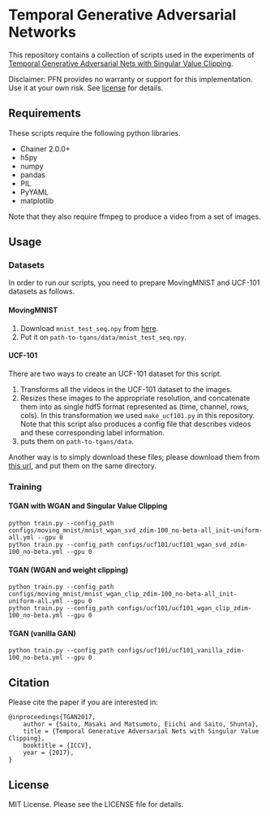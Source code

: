 Temporal Generative Adversarial Networks
========================================

This repository contains a collection of scripts used in the experiments of
[Temporal Generative Adversarial Nets with Singular Value Clipping](https://arxiv.org/abs/1611.06624).

Disclaimer: PFN provides no warranty or support for this implementation. Use it at your own risk. See [license](LICENSE.md) for details.

## Requirements

These scripts require the following python libraries.

- Chainer 2.0.0+
- h5py
- numpy
- pandas
- PIL
- PyYAML
- matplotlib

Note that they also require ffmpeg to produce a video from a set of images.

## Usage

### Datasets

In order to run our scripts, you need to prepare MovingMNIST and UCF-101 datasets as follows.

#### MovingMNIST

1. Download `mnist_test_seq.npy` from [here](http://www.cs.toronto.edu/~nitish/unsupervised_video/).
2. Put it on `path-to-tgans/data/mnist_test_seq.npy`.

#### UCF-101

There are two ways to create an UCF-101 dataset for this script.

1. Transforms all the videos in the UCF-101 dataset to the images.
2. Resizes these images to the appropriate resolution, and concatenate
   them into as single hdf5 format represented as (time, channel, rows, cols).
   In this transformation we used ``make_ucf101.py`` in this repository.
   Note that this script also produces a config file that describes videos and
   these corresponding label information.
3. puts them on `path-to-tgans/data`.

Another way is to simply download these files; please download them from
[this url](https://www.dropbox.com/sh/j9fsakeuvicpeo8/AAD6BVhbZRyi7NXaMfn6TO4da?dl=0),
and put them on the same directory.

### Training

#### TGAN with WGAN and Singular Value Clipping

```
python train.py --config_path configs/moving_mnist/mnist_wgan_svd_zdim-100_no-beta-all_init-uniform-all.yml --gpu 0
python train.py --config_path configs/ucf101/ucf101_wgan_svd_zdim-100_no-beta.yml --gpu 0
```

#### TGAN (WGAN and weight clipping)

```
python train.py --config_path configs/moving_mnist/mnist_wgan_clip_zdim-100_no-beta-all_init-uniform-all.yml --gpu 0
python train.py --config_path configs/ucf101/ucf101_wgan_clip_zdim-100_no-beta.yml --gpu 0
```

#### TGAN (vanilla GAN)

```
python train.py --config_path configs/ucf101/ucf101_vanilla_zdim-100_no-beta.yml --gpu 0
```

## Citation

Please cite the paper if you are interested in:

```
@inproceedings{TGAN2017,
    author = {Saito, Masaki and Matsumoto, Eiichi and Saito, Shunta},
    title = {Temporal Generative Adversarial Nets with Singular Value Clipping},
    booktitle = {ICCV},
    year = {2017},
}
```

## License

MIT License. Please see the LICENSE file for details.
